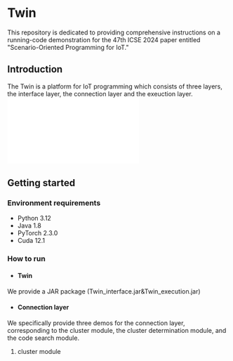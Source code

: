 # Twin



This repository is dedicated to providing comprehensive instructions on a running-code demonstration for the 47th ICSE 2024 paper entitled "Scenario-Oriented Programming for IoT."


## Introduction



The Twin is a platform for IoT programming which consists of three layers, the interface layer, the connection layer and the exeuction layer. 
![overview](overview.pdf )

## Getting started



### Environment requirements

* Python 3.12
* Java 1.8
* PyTorch 2.3.0
* Cuda 12.1


### How to run

* #### Twin
We provide a JAR package (Twin_interface.jar&Twin_execution.jar) 

* #### Connection layer
We specifically provide three demos for the connection layer, corresponding to the cluster module, the cluster determination module, and the code search module.
1. cluster module


